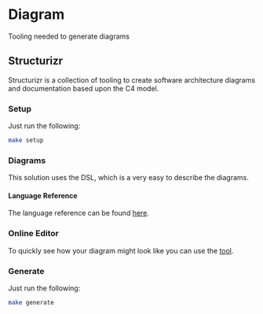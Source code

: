 # Diagram

Tooling needed to generate diagrams

## Structurizr

Structurizr is a collection of tooling to create software architecture diagrams and documentation based upon the C4 model.

### Setup

Just run the following:

```sh
make setup
```

### Diagrams

This solution uses the DSL, which is a very easy to describe the diagrams.

#### Language Reference

The language reference can be found [here](https://github.com/structurizr/dsl/blob/master/docs/language-reference.md).

### Online Editor

To quickly see how your diagram might look like you can use the [tool](https://structurizr.com/dsl).

### Generate

Just run the following:

```sh
make generate
```
